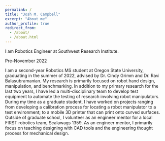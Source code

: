 ```yaml
---
permalink: /
title: "Josh M. Campbell"
excerpt: "About me"
author_profile: true
redirect_from: 
  - /about/
  - /about.html
---
```

I am Robotics Engineer at Southwest Research Institute. 


Pre-November 2022

I am a second-year Robotics MS student at Oregon State University, graduating in the summer of 2022, advised by Dr. Cindy Grimm and Dr. Ravi Balasubramanian. My research is primarily focused on robot hand design, manipulation, and benchmarking. In addition to my primary research for the last two years, I have led a multi-disciplinary team to develop test equipment to automate the testing of research involving robot manipulators. During my time as a graduate student, I have worked on projects ranging from developing a calibration process for locating a robot manipulator to a test environment; to a mobile 3D printer that can print onto curved surfaces. Outside of graduate school, I volunteer as an engineer mentor for a local FIRST robotics team, Scalawags 1359. As an engineer mentor, I primarily focus on teaching designing with CAD tools and the engineering thought process for mechanical design.
